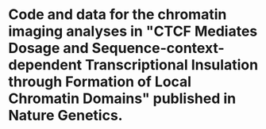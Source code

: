 # Code and data for the chromatin imaging analyses in "CTCF Mediates Dosage and Sequence-context-dependent Transcriptional Insulation through Formation of Local Chromatin Domains" published in Nature Genetics.
